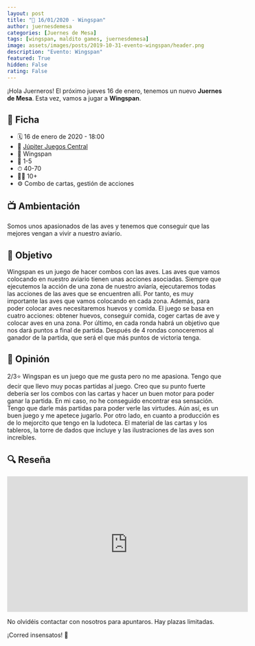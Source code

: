 ```yaml
---
layout: post
title: "📆 16/01/2020 - Wingspan"
author: juernesdemesa
categories: [Juernes de Mesa]
tags: [wingspan, maldito games, juernesdemesa]
image: assets/images/posts/2019-10-31-evento-wingspan/header.png
description: "Evento: Wingspan"
featured: True
hidden: False
rating: False
---
```


¡Hola Juerneros! El próximo jueves 16 de enero, tenemos un nuevo **Juernes de Mesa**. Esta vez, vamos a jugar a **Wingspan**.

## 📝 Ficha

- 🗓️ 16 de enero de 2020 - 18:00
- 📍 [Júpiter Juegos Central](https://www.jupiterjuegos.com/tiendas/)
- 🎲 Wingspan
- 👥 1-5
- ⏱ 40-70
- 👶🏼 10+
- ⚙️ Combo de cartas, gestión de acciones

## 📺 Ambientación

Somos unos apasionados de las aves y tenemos que conseguir que las mejores vengan a vivir a nuestro aviario.

## 🎯 Objetivo

Wingspan es un juego de hacer combos con las aves. Las aves que vamos colocando en nuestro aviario tienen unas acciones asociadas. Siempre que ejecutemos la acción de una zona de nuestro aviaría, ejecutaremos todas las acciones de las aves que se encuentren allí. Por tanto, es muy importante las aves que vamos colocando en cada zona. Además, para poder colocar aves necesitaremos huevos y comida. El juego se basa en cuatro acciones: obtener huevos, conseguir comida, coger cartas de ave y colocar aves en una zona. Por último, en cada ronda habrá un objetivo que nos dará puntos a final de partida. Después de 4 rondas conoceremos al ganador de la partida, que será el que más puntos de victoria tenga.

## 💬 Opinión

2/3⭐ Wingspan es un juego que me gusta pero no me apasiona. Tengo que decir que llevo muy pocas partidas al juego. Creo que su punto fuerte debería ser los combos con las cartas y hacer un buen motor para poder ganar la partida. En mi caso, no he conseguido encontrar esa sensación. Tengo que darle más partidas para poder verle las virtudes. Aún así, es un buen juego y me apetece jugarlo. Por otro lado, en cuanto a producción es de lo mejorcito que tengo en la ludoteca. El material de las cartas y los tableros, la torre de dados que incluye y las ilustraciones de las aves son increíbles.

## 🔍 Reseña

<iframe width="560" height="315" src="https://www.youtube.com/embed/tHLcJdYUWBM" frameborder="0" allow="accelerometer; autoplay; encrypted-media; gyroscope; picture-in-picture" allowfullscreen></iframe>

No olvidéis contactar con nosotros para apuntaros. Hay plazas limitadas.

¡Corred insensatos! 🧙
